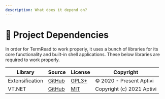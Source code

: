 ```yaml
---
description: What does it depend on?
---
```


# 🧱 Project Dependencies

In order for TermRead to work properly, it uses a bunch of libraries for its core functionality and built-in shell applications. These below libraries are required to work properly.

| Library         | Source                                               | License                                                                | Copyright                 |
| --------------- | ---------------------------------------------------- | ---------------------------------------------------------------------- | ------------------------- |
| Extensification | [GitHub](https://github.com/Aptivi/Extensification/) | [GPL3+](https://github.com/Aptivi/Extensification/blob/master/LICENSE) | © 2020 - Present Aptivi   |
| VT.NET          | [GitHub](https://github.com/Aptivi/VT.NET)           | [MIT](https://github.com/Aptivi/VT.NET/blob/main/LICENSE.txt)          | Copyright (c) 2021 Aptivi |
